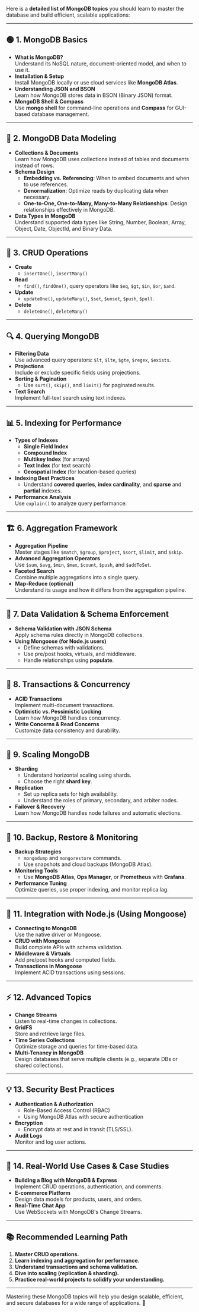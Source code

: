Here is a **detailed list of MongoDB topics** you should learn to master the database and build efficient, scalable applications:

---

## 🟢 **1. MongoDB Basics**
- **What is MongoDB?**  
  Understand its NoSQL nature, document-oriented model, and when to use it.
- **Installation & Setup**  
  Install MongoDB locally or use cloud services like **MongoDB Atlas**.
- **Understanding JSON and BSON**  
  Learn how MongoDB stores data in BSON (Binary JSON) format.
- **MongoDB Shell & Compass**  
  Use **mongo shell** for command-line operations and **Compass** for GUI-based database management.

---

## 📁 **2. MongoDB Data Modeling**
- **Collections & Documents**  
  Learn how MongoDB uses collections instead of tables and documents instead of rows.
- **Schema Design**  
  - **Embedding vs. Referencing**: When to embed documents and when to use references.
  - **Denormalization**: Optimize reads by duplicating data when necessary.
  - **One-to-One, One-to-Many, Many-to-Many Relationships**: Design relationships effectively in MongoDB.
- **Data Types in MongoDB**  
  Understand supported data types like String, Number, Boolean, Array, Object, Date, ObjectId, and Binary Data.

---

## 🧮 **3. CRUD Operations**
- **Create**  
  - `insertOne()`, `insertMany()`
- **Read**  
  - `find()`, `findOne()`, query operators like `$eq`, `$gt`, `$in`, `$or`, `$and`.
- **Update**  
  - `updateOne()`, `updateMany()`, `$set`, `$unset`, `$push`, `$pull`.
- **Delete**  
  - `deleteOne()`, `deleteMany()`

---

## 🔍 **4. Querying MongoDB**
- **Filtering Data**  
  Use advanced query operators: `$lt`, `$lte`, `$gte`, `$regex`, `$exists`.
- **Projections**  
  Include or exclude specific fields using projections.
- **Sorting & Pagination**  
  - Use `sort()`, `skip()`, and `limit()` for paginated results.
- **Text Search**  
  Implement full-text search using text indexes.

---

## 📊 **5. Indexing for Performance**
- **Types of Indexes**  
  - **Single Field Index**  
  - **Compound Index**  
  - **Multikey Index** (for arrays)  
  - **Text Index** (for text search)  
  - **Geospatial Index** (for location-based queries)
- **Indexing Best Practices**  
  - Understand **covered queries**, **index cardinality**, and **sparse** and **partial** indexes.
- **Performance Analysis**  
  Use `explain()` to analyze query performance.

---

## 🏗️ **6. Aggregation Framework**
- **Aggregation Pipeline**  
  Master stages like `$match`, `$group`, `$project`, `$sort`, `$limit`, and `$skip`.
- **Advanced Aggregation Operators**  
  Use `$sum`, `$avg`, `$min`, `$max`, `$count`, `$push`, and `$addToSet`.
- **Faceted Search**  
  Combine multiple aggregations into a single query.
- **Map-Reduce (optional)**  
  Understand its usage and how it differs from the aggregation pipeline.

---

## 🔐 **7. Data Validation & Schema Enforcement**
- **Schema Validation with JSON Schema**  
  Apply schema rules directly in MongoDB collections.
- **Using Mongoose (for Node.js users)**  
  - Define schemas with validations.
  - Use pre/post hooks, virtuals, and middleware.
  - Handle relationships using **populate**.

---

## 📁 **8. Transactions & Concurrency**
- **ACID Transactions**  
  Implement multi-document transactions.
- **Optimistic vs. Pessimistic Locking**  
  Learn how MongoDB handles concurrency.
- **Write Concerns & Read Concerns**  
  Customize data consistency and durability.

---

## 🧵 **9. Scaling MongoDB**
- **Sharding**  
  - Understand horizontal scaling using shards.
  - Choose the right **shard key**.
- **Replication**  
  - Set up replica sets for high availability.
  - Understand the roles of primary, secondary, and arbiter nodes.
- **Failover & Recovery**  
  Learn how MongoDB handles node failures and automatic elections.

---

## 💾 **10. Backup, Restore & Monitoring**
- **Backup Strategies**  
  - `mongodump` and `mongorestore` commands.
  - Use snapshots and cloud backups (MongoDB Atlas).
- **Monitoring Tools**  
  - Use **MongoDB Atlas**, **Ops Manager**, or **Prometheus** with **Grafana**.
- **Performance Tuning**  
  Optimize queries, use proper indexing, and monitor replica lag.

---

## 🔗 **11. Integration with Node.js (Using Mongoose)**
- **Connecting to MongoDB**  
  Use the native driver or Mongoose.
- **CRUD with Mongoose**  
  Build complete APIs with schema validation.
- **Middleware & Virtuals**  
  Add pre/post hooks and computed fields.
- **Transactions in Mongoose**  
  Implement ACID transactions using sessions.

---

## ⚡ **12. Advanced Topics**
- **Change Streams**  
  Listen to real-time changes in collections.
- **GridFS**  
  Store and retrieve large files.
- **Time Series Collections**  
  Optimize storage and queries for time-based data.
- **Multi-Tenancy in MongoDB**  
  Design databases that serve multiple clients (e.g., separate DBs or shared collections).

---

## 💡 **13. Security Best Practices**
- **Authentication & Authorization**  
  - Role-Based Access Control (RBAC)  
  - Using MongoDB Atlas with secure authentication
- **Encryption**  
  - Encrypt data at rest and in transit (TLS/SSL).
- **Audit Logs**  
  Monitor and log user actions.

---

## 🧪 **14. Real-World Use Cases & Case Studies**
- **Building a Blog with MongoDB & Express**  
  Implement CRUD operations, authentication, and comments.
- **E-commerce Platform**  
  Design data models for products, users, and orders.
- **Real-Time Chat App**  
  Use WebSockets with MongoDB's Change Streams.

---

## 📚 **Recommended Learning Path**
1. **Master CRUD operations.**
2. **Learn indexing and aggregation for performance.**
3. **Understand transactions and schema validation.**
4. **Dive into scaling (replication & sharding).**
5. **Practice real-world projects to solidify your understanding.**

---

Mastering these MongoDB topics will help you design scalable, efficient, and secure databases for a wide range of applications. 🚀